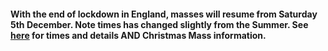 #### With the end of lockdown in England, masses will resume from **Saturday 5th December.** Note times has changed slightly from the Summer. See [here](../pages/masstimes.htm) for times and details AND Christmas Mass information.
